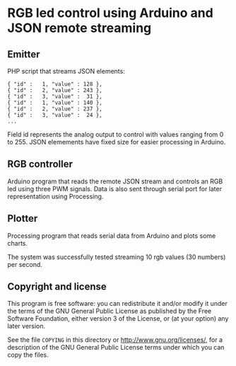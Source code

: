 RGB led control using Arduino and JSON remote streaming
=======================================================


Emitter
-------

PHP script that streams JSON elements:

```
{ "id" :   1, "value" : 128 },
{ "id" :   2, "value" : 243 },
{ "id" :   3, "value" :  31 },
{ "id" :   1, "value" : 140 },
{ "id" :   2, "value" : 237 },
{ "id" :   3, "value" :  24 },
...
```

Field id represents the analog output to control with values ranging from 0 to 255. JSON elemements have fixed size for easier processing in Arduino.


RGB controller
--------------

Arduino program that reads the remote JSON stream and controls an RGB led using three PWM signals. Data is also sent through serial port for later representation using Processing.


Plotter
-------

Processing program that reads serial data from Arduino and plots some charts.

The system was successfully tested streaming 10 rgb values (30 numbers) per second.

Copyright and license
---------------------

This program is free software: you can redistribute it and/or modify it under the terms of the GNU General Public License as published by the Free Software Foundation, either version 3 of the License, or (at your option) any later version.

See the file `COPYING` in this directory or  http://www.gnu.org/licenses/, for a description of the GNU General Public License terms under which you can copy the files.
